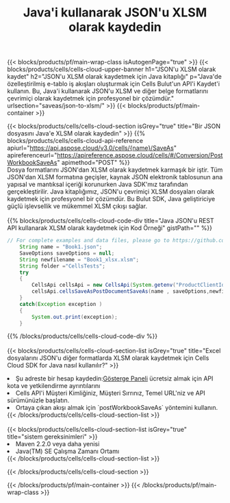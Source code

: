 ﻿---
title:  Java'i kullanarak JSON'u XLSM olarak kaydedin
description:  JSON formatındaki dosyayı XLSM formatındaki dosya olarak kaydetmek için Aspose.Cells Cloud SDK for Java'i kullanma.
---
{{< blocks/products/pf/main-wrap-class isAutogenPage="true" >}}
{{< blocks/products/cells/cells-cloud-upper-banner h1="JSON\'u XLSM olarak kaydet" h2="JSON\'u XLSM olarak kaydetmek için Java kitaplığı" p="Java\'de özelleştirilmiş e-tablo iş akışları oluşturmak için Cells Bulut\'un API\'i Kaydet\'i kullanın. Bu, Java\'i kullanarak JSON\'u XLSM ve diğer belge formatlarını çevrimiçi olarak kaydetmek için profesyonel bir çözümdür." urlsection="saveas/json-to-xlsm/" >}}
{{< blocks/products/pf/main-container >}}

{{< blocks/products/cells/cells-cloud-section isGrey="true" title="Bir JSON dosyasını Java\'e XLSM olarak kaydedin" >}}
{{% blocks/products/cells/cells-cloud-api-reference apiurl="https://api.aspose.cloud/v3.0/cells/{name}/SaveAs" apireferenceurl="https://apireference.aspose.cloud/cells/#/Conversion/PostWorkbookSaveAs" apimethod="POST" %}}
<br/>
Dosya formatlarını JSON'dan XLSM olarak kaydetmek karmaşık bir iştir. Tüm JSON'dan XLSM formatına geçişler, kaynak JSON elektronik tablosunun ana yapısal ve mantıksal içeriği korunurken Java SDK'mız tarafından gerçekleştirilir. Java kitaplığımız, JSON'u çevrimiçi XLSM dosyaları olarak kaydetmek için profesyonel bir çözümdür. Bu Bulut SDK, Java geliştiriciye güçlü işlevsellik ve mükemmel XLSM çıkışı sağlar.
<br/>
<br/>
{{% blocks/products/cells/cells-cloud-code-div title="Java JSON\'u REST API kullanarak XLSM olarak kaydetmek için Kod Örneği" gistPath="" %}}
  
```java
// For complete examples and data files, please go to https://github.com/aspose-cells-cloud/aspose-cells-cloud-java/
    String name = "Book1.json";
    SaveOptions saveOptions = null;
    String newfilename = "Book1_xlsx.xlsm";
    String folder ="CellsTests";
    try 
    {
        CellsApi cellsApi = new CellsApi(System.getenv("ProductClientId"), System.getenv("ProductClientSecret"));
        cellsApi.cellsSaveAsPostDocumentSaveAs(name , saveOptions,newfilename,false,false,folder,null,null,null,true);                       
    }
    catch(Exception exception )
    {
        System.out.print(exception);
    }
```
  
{{% /blocks/products/cells/cells-cloud-code-div %}}
<br/>
<br/>
{{< blocks/products/cells/cells-cloud-section-list isGrey="true" title="Excel dosyalarını JSON\'u diğer formatlarda XLSM olarak kaydetmek için Cells Cloud SDK for Java nasıl kullanılır?" >}}
<li> Şu adreste bir hesap kaydedin:<a href="https://dashboard.aspose.cloud/">Gösterge Paneli</a> ücretsiz almak için API kota ve yetkilendirme ayrıntılarını</li>
<li>Cells API'i Müşteri Kimliğiniz, Müşteri Sırrınız, Temel URL'niz ve API sürümünüzle başlatın.</li>
<li>Ortaya çıkan akışı almak için `postWorkbookSaveAs` yöntemini kullanın.</li>
{{< /blocks/products/cells/cells-cloud-section-list >}}
<br/>
<br/>
{{< blocks/products/cells/cells-cloud-section-list isGrey="true" title="sistem gereksinimleri" >}}
<li>Maven 2.2.0 veya daha yenisi</li>
<li>Java(TM) SE Çalışma Zamanı Ortamı</li>
{{< /blocks/products/cells/cells-cloud-section-list >}}

{{< /blocks/products/cells/cells-cloud-section >}}

{{< /blocks/products/pf/main-container >}}
{{< /blocks/products/pf/main-wrap-class >}}
